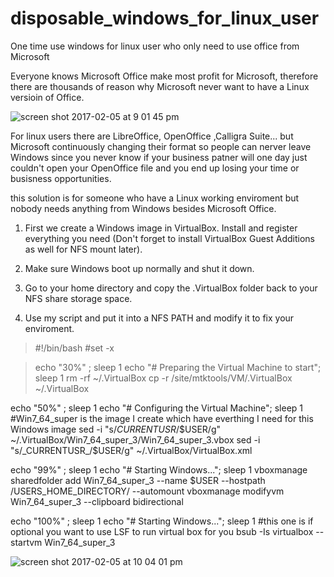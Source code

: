 # disposable_windows_for_linux_user
One time use windows for linux user who only need to use office from Microsoft 

Everyone knows Microsoft Office make most profit for Microsoft, therefore there are thousands of reason why Microsoft never want to have a Linux versioin of Office.  

![screen shot 2017-02-05 at 9 01 45 pm](https://cloud.githubusercontent.com/assets/5915590/22633416/d5c1fb98-ebe6-11e6-9dd8-c72ea7f2ba54.png)

For linux users there are LibreOffice, OpenOffice ,Calligra Suite... but Microsoft continuously changing their format so people can nerver leave Windows since you never know if your business patner will one day just couldn't open your OpenOffice file and you end up losing your time or busisness opportunities.

this solution is for someone who have a Linux working enviroment but nobody needs anything from Windows besides Microsoft Office.

1. First we create a Windows image in VirtualBox. Install and register everything you need (Don't forget to install VirtualBox Guest Additions as well for NFS mount later).

2. Make sure Windows boot up normally and shut it down. 

3. Go to your home directory and copy the .VirtualBox folder back to your NFS share storage space.

4. Use my script and put it into a NFS PATH and modify it to fix your enviroment.

>#!/bin/bash
>#set -x

>echo "30%" ; sleep 1
echo "# Preparing the Virtual Machine to start"; sleep 1
rm -rf ~/.VirtualBox
cp -r /site/mtktools/VM/.VirtualBox ~/.VirtualBox

echo "50%" ; sleep 1
echo "# Configuring the Virtual Machine"; sleep 1
#Win7_64_super is the image I create which have everthing I need for this Windows image
sed -i "s/_CURRENTUSR_/$USER/g" ~/.VirtualBox/Win7_64_super_3/Win7_64_super_3.vbox
sed -i "s/_CURRENTUSR_/$USER/g" ~/.VirtualBox/VirtualBox.xml

echo "99%" ; sleep 1
echo "# Starting Windows..."; sleep 1
vboxmanage sharedfolder add Win7_64_super_3 --name $USER --hostpath /USERS_HOME_DIRECTORY/ --automount
vboxmanage modifyvm Win7_64_super_3 --clipboard bidirectional

echo "100%" ; sleep 1
echo "# Starting Windows..."; sleep 1
#this one is if optional you want to use LSF to run virtual box for you
bsub -Is virtualbox --startvm Win7_64_super_3

![screen shot 2017-02-05 at 10 04 01 pm](https://cloud.githubusercontent.com/assets/5915590/22634509/13842272-ebf0-11e6-933c-4514ac58e4e2.png)



